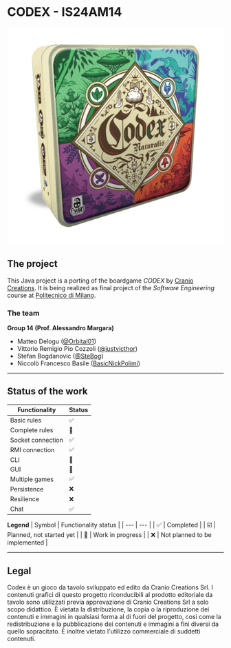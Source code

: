 # CODEX - IS24AM14

![CODEX](.github/img/Codex_box.png)

## The project
This Java project is a porting of the boardgame *CODEX* by [Cranio Creations](https://www.craniocreations.it/prodotto/codex-naturalis). It is being realized as final project of the *Software Engineering* course at [Politecnico di Milano](https://www.polimi.it). 

### The team
**Group 14 (Prof. Alessandro Margara)**
- Matteo Delogu ([@Orbital01](https://github.com/Orbital01))
- Vittorio Remigio Pio Cozzoli ([@justvicthor](https://github.com/justvicthor))
- Stefan Bogdanovic ([@SteBog](https://github.com/SteBog))
- Niccolò Francesco Basile ([BasicNickPolimi](https://github.com/BasicNickPolimi))

---

## Status of the work
| Functionality | Status | 
| --- | --- |
| Basic rules | :white_check_mark: |
| Complete rules | :construction: |
| Socket connection | :white_check_mark: |
| RMI connection | :white_check_mark: |
| CLI | :construction: |
| GUI | :construction: |
| Multiple games | :white_check_mark:|
| Persistence | :x: |
| Resilience | :x: |
| Chat | :white_check_mark: |

**Legend**
| Symbol | Functionality status |
| --- | --- |
| :white_check_mark: | Completed |
| :ballot_box_with_check: | Planned, not started yet | 
| :construction: | Work in progress |
| :x: | Not planned to be implemented |

---

## Legal

Codex è un gioco da tavolo sviluppato ed edito da Cranio Creations Srl. I contenuti grafici di questo progetto riconducibili al prodotto editoriale da tavolo sono utilizzati previa approvazione di Cranio Creations Srl a solo scopo didattico. È vietata la distribuzione, la copia o la riproduzione dei contenuti e immagini in qualsiasi forma al di fuori del progetto, così come la redistribuzione e la pubblicazione dei contenuti e immagini a fini diversi da quello sopracitato. È inoltre vietato l'utilizzo commerciale di suddetti contenuti.

